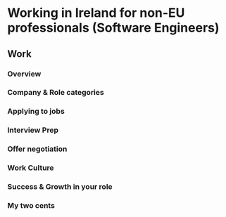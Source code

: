 # Working in Ireland for non-EU professionals (Software Engineers)

## Work
### Overview
### Company & Role categories
### Applying to jobs
### Interview Prep
### Offer negotiation
### Work Culture
### Success & Growth in your role
### My two cents